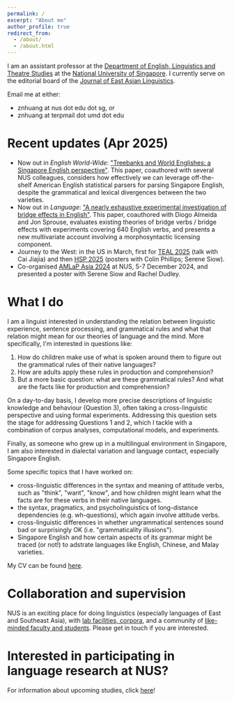 ```yaml
---
permalink: /
excerpt: "About me"
author_profile: true
redirect_from: 
  - /about/
  - /about.html
---
```


I am an assistant professor at the [Department of English, Linguistics and Theatre Studies](https://fass.nus.edu.sg/elts/) at the [National University of Singapore](https://www.nus.edu.sg/). I currently serve on the editorial board of the [Journal of East Asian Linguistics](https://link.springer.com/journal/10831).

Email me at either:
+ znhuang at nus dot edu dot sg, or
+ znhuang at terpmail dot umd dot edu

Recent updates (Apr 2025)
======
+ Now out in *English World-Wide*: ["Treebanks and World Englishes: a Singapore English perspective"](https://doi.org/10.1075/eww.23069.hua). This paper, coauthored with several NUS colleagues, considers how effectively we can leverage off-the-shelf American English statistical parsers for parsing Singapore English, despite the grammatical and lexical divergences between the two varieties.
+ Now out in *Language*: ["A nearly exhaustive experimental investigation of bridge effects in English"](https://dx.doi.org/10.1353/lan.2025.a954229). This paper, coauthored with Diogo Almeida and Jon Sprouse, evaluates existing theories of bridge verbs / bridge effects with experiments covering 640 English verbs, and presents a new multivariate account involving a morphosyntactic licensing component.
+ Journey to the West: in the US in March, first for [TEAL 2025](https://sites.google.com/view/teal14/home) (talk with Cai Jiajia) and then [HSP 2025](https://hsp2025.github.io/) (posters with Colin Phillips; Serene Siow).
+ Co-organised [AMLaP Asia 2024](https://blog.nus.edu.sg/amlapasia2024/) at NUS, 5-7 December 2024, and presented a poster with Serene Siow and Rachel Dudley.

What I do
======
I am a linguist interested in understanding the relation between linguistic experience, sentence processing, and grammatical rules and what that relation might mean for our theories of language and the mind. More specifically, I'm interested in questions like:
1. How do children make use of what is spoken around them to figure out the grammatical rules of their native languages? 
1. How are adults apply these rules in production and comprehension?
1. But a more basic question: what are these grammatical rules? And what are the facts like for production and comprehension?
 
On a day-to-day basis, I develop more precise descriptions of linguistic knowledge and behaviour (Question 3), often taking a cross-linguistic perspective and using formal experiments. Addressing this question sets the stage for addressing Questions 1 and 2, which I tackle with a combination of corpus analyses, computational models, and experiments.

Finally, as someone who grew up in a multilingual environment in Singapore, I am also interested in dialectal variation and language contact, especially Singapore English.

Some specific topics that I have worked on:
+ cross-linguistic differences in the syntax and meaning of attitude verbs, such as "think", "want", "know", and how children might learn what the facts are for these verbs in their native languages.
+ the syntax, pragmatics, and psycholinguistics of long-distance dependencies (e.g. wh-questions), which again involve attitude verbs.
+ cross-linguistic differences in whether ungrammatical sentences sound bad or surprisingly OK (i.e. "grammaticality illusions").
+ Singapore English and how certain aspects of its grammar might be traced (or not!) to adstrate languages like English, Chinese, and Malay varieties.

My CV can be found [here](https://z-n-huang.github.io/files/cv_Huang_Jan2025.pdf).

Collaboration and supervision
======
NUS is an exciting place for doing linguistics (especially languages of East and Southeast Asia), with [lab facilities, corpora](https://z-n-huang.github.io/nus-resources/), and a community of [like-minded faculty and students](https://fass.nus.edu.sg/elts/). 
Please get in touch if you are interested.

Interested in participating in language research at NUS?
======
For information about upcoming studies, click [here](https://blog.nus.edu.sg/langsci/)!

